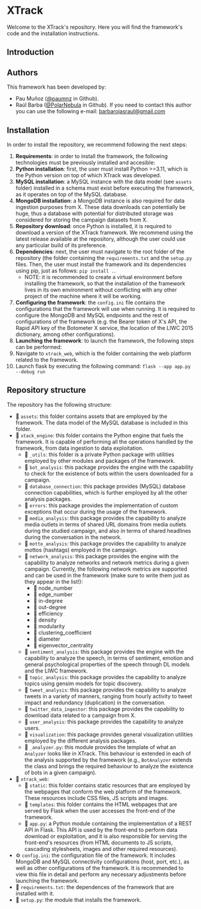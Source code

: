 # XTrack

Welcome to the XTrack's repository. Here you will find the framework's code and the installation instructions. 

## Introduction

 ## Authors

This framework has been developed by:

- Pau Muñoz ([@paumnz](https://github.com/paumnz) in Github). 
- Raúl Barba ([@PolarNebula](https://github.com/PolarNebula) in Github). If you need to contact this author you can use the following e-mail: barbarojasraul@gmail.com

## Installation

In order to install the repository, we recommend following the next steps:

1. **Requirements**: in order to install the framework, the following technologies must be previously installed and accesible:
  1. **Python installation**: first, the user must install Python >=3.11, which is the Python version on top of which XTrack was developed.
  2. **MySQL installation**: a MySQL instance with the data model (see `assets` folder) installed in a schema must exist before executing the framework, as it operates on top of the MySQL database.
  3. **MongoDB installation**: a MongoDB instance is also required for data ingestion purposes from X. These data downloads can potentially be huge, thus a database with potential for distributed storage was considered for storing the campaign datasets from X.
4. **Repository download**: once Python is installed, it is required to download a version of the XTrack framework. We recommend using the latest release available at the repository, although the user could use any particular build of its preference.
5. **Dependencies**: next, the user must navigate to the root folder of the repository (the folder containing the `requirements.txt` and the `setup.py` files. Then, the user must install the framework and its dependencies using pip, just as follows: `pip install .`.
    - NOTE: it is recommended to create a virtual environment before installing the framework, so that the installation of the framework lives in its own environment without conflicting with any other project of the machine where it will be working. 
7. **Configuring the framework**: the  `config.ini` file contains the configurations that the framework will use when running. It is required to configure the MongoDB and MySQL endpoints and the rest of configurations of the framework (e.g. the Bearer token of X's API, the Rapid API key of the Botometer X service, the location of the LIWC 2015 dictionary, among other configurations).
8. **Launching the framework**: to launch the framework, the following steps can be performed:
  1. Navigate to `xtrack_web`, which is the folder containing the web platform related to the framework.
  2. Launch flask by executing the following command: `flask --app app.py --debug run`

## Repository structure

The repository has the following structure:

- 📁 `assets`: this folder contains assets that are employed by the framework. The data model of the MySQL database is included in this folder.
- 📁 `xtack_engine`: this folder contains the Python engine that fuels the framework. It is capable of performing all the operations handled by the framework, from data ingestion to data exploitation.
  - 📁 `_utils`: this folder is a private Python package with utilities employed by other modules and packages of the framework.
  - 📁 `bot_analysis`: this package provides the engine with the capability to check for the existence of bots within the users downloaded for a campaign.
  - 📁 `database_connection`: this package provides (MySQL) database connection capabilities, which is further employed by all the other analysis packages.
  - 📁 `errors`: this package provides the implementation of custom exceptions that occur during the usage of the framework.
  - 📁 `media_analysis`: this package provides the capability to analyze media outlets in terms of shared URL domains from media outlets during the studied campaign, and also in terms of shared headlines during the conversation in the network.
  - 📁 `motto_analysis`: this package provides the capability to analyze mottos (hashtags) employed in the campaign.
  - 📁 `network_analysis`: this package provides the engine with the capability to analyze networks and network metrics during a given campaign. Currently, the following network metrics are supported and can be used in the framework (make sure to write them just as they appear in the list!):
    - 🧮 node_number
    - 🧮 edge_number
    - 🧮 in-degree
    - 🧮 out-degree
    - 🧮 efficiency
    - 🧮 density
    - 🧮 modularity
    - 🧮 clustering_coefficient
    - 🧮 diameter
    - 🧮 eigenvector_centrality
  - 📁 `sentiment_analysis`: this package provides the engine with the capability to analyze the speech, in terms of sentiment, emotion and general psychological properties of the speech through DL models and the LIWC framework.
  - 📁 `topic_analysis`: this package provides the capability to analyze topics using gensim models for topic discovery.
  - 📁 `tweet_analysis`: this package provides the capability to analyze tweets in a variety of manners, ranging from hourly activity to tweet impact and redundancy (duplication) in the conversation.
  - 📁 `twitter_data_ingestor`: this package provides the capability to download data related to a campaign from X.
  - 📁 `user_analysis`: this package provides the capability to analyze users.
  - 📁 `visualization`: this package provides general visualization utilities employed by the different analysis packages.
  - 📄 `_analyzer.py`: this module provides the template of what an `Analyzer` looks like in XTrack. This behaviour is extended in each of the analysis supported by the framework (e.g., `BotAnalyzer` extends the class and brings the required behaviour to analyze the existence of bots in a given campaign).
- 📁 `xtrack_web`:
  - 📁 `static`: this folder contains static resources that are employed by the webpages that conform the web platform of the framework. These resources include CSS files, JS scripts and images.
  - 📁 `templates`: this folder contains the HTML webpages that are served by Flask when the user accesses the front-end of the framework.
  - 📄 `app.py`: a Python module containing the implementation of a REST API in Flask. This API is used by the front-end to perform data download or exploitation, and it is also responsible for serving the front-end's resources (from HTML documents to JS scripts, cascading stylesheets, images and other required resources).
- ⚙️ `config.ini`: the configuration file of the framework. It includes MongoDB and MySQL connectivity configurations (host, port, etc.), as well as other configurations of the framework. It is recommended to view this file in detail and perform any necessary adjustments before launching the framework.
- 📄 `requirements.txt`: the dependences of the framework that are installed with it.
- 📄 `setup.py`: the module that installs the framework.

